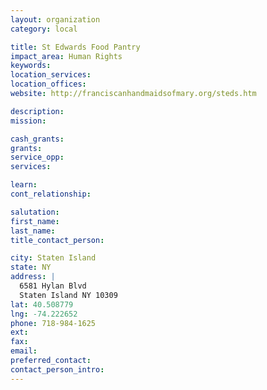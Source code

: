 ```yaml
---
layout: organization
category: local

title: St Edwards Food Pantry
impact_area: Human Rights
keywords: 
location_services: 
location_offices: 
website: http://franciscanhandmaidsofmary.org/steds.htm

description: 
mission: 

cash_grants: 
grants: 
service_opp: 
services: 

learn: 
cont_relationship: 

salutation: 
first_name: 
last_name: 
title_contact_person: 

city: Staten Island
state: NY
address: |
  6581 Hylan Blvd    
  Staten Island NY 10309
lat: 40.508779
lng: -74.222652
phone: 718-984-1625
ext: 
fax: 
email: 
preferred_contact: 
contact_person_intro: 
---
```


